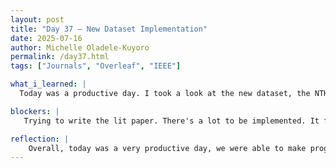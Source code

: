 ```yaml
---
layout: post
title: "Day 37 – New Dataset Implementation"
date: 2025-07-16
author: Michelle Oladele-Kuyoro
permalink: /day37.html
tags: ["Journals", "Overleaf", "IEEE"]

what_i_learned: |
  Today was a productive day. I took a look at the new dataset, the NTHUDDD, that we will begin using to verify the results of the previous models. Although the dataset incorporates multiple facial expressions, it isn't as diverse as the previous datset as it only focuses on one ethnic group. However, the images are greyscale which differs from the original, and might be good to consider for night time driving conditions. I tried running the dataset and made changes to the folder names but they kept giving me errors and saying that images were found in 3 classes as opposed to 2. I fixed the issue as i noticed that there were 3 subfolders in the split data directory. Following that, I was able to work on the literature reviw section of the paper, I found that I had been using active voice and 'our' a lot in this section and that has to be fixed

blockers: |
   Trying to write the lit paper. There's a lot to be implemented. It feels overwhelming. 

reflection: |
    Overall, today was a very productive day, we were able to make progress in the paper. I tried testing out the new dataset on the mobilenetv2 codebase today. Although the dataset isnt as diversified as the original one provide to us, it gives the model something new to train on. I'm trying to train it at least twice. The first result gave me a 91% average overall; to improve it, I unfroze the last 50 layers of the model to see if the accuracy would be higher. However, I will not be able to see the results until tommorow.
---
```

